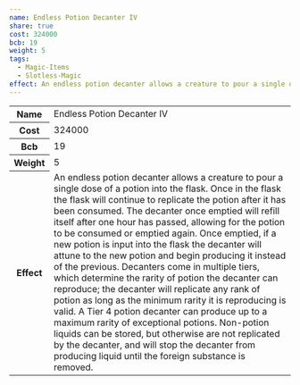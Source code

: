 ```yaml
---
name: Endless Potion Decanter IV
share: true
cost: 324000
bcb: 19
weight: 5
tags:
  - Magic-Items
  - Slotless-Magic
effect: An endless potion decanter allows a creature to pour a single dose of a potion into the flask. Once in the flask the flask will continue to replicate the potion after it has been consumed. The decanter once emptied will refill itself after one hour has passed, allowing for the potion to be consumed or emptied again. Once emptied, if a new potion is input into the flask the decanter will attune to the new potion and begin producing it instead of the previous.  Decanters come in multiple tiers, which determine the rarity of potion the decanter can reproduce; the decanter will replicate any rank of potion as long as the minimum rarity it is reproducing is valid. A Tier 4 potion decanter can produce up to a maximum rarity of exceptional potions.  Non-potion liquids can be stored, but otherwise are not replicated by the decanter, and will stop the decanter from producing liquid until the foreign substance is removed.
---
```

<p><span dir="ltr" style="overflow-x: auto;"><table><tbody><tr><th dir="ltr">Name</th><td dir="ltr">Endless Potion Decanter IV</td></tr><tr><th dir="ltr">Cost</th><td dir="auto">324000</td></tr><tr><th dir="ltr">Bcb</th><td dir="auto">19</td></tr><tr><th dir="ltr">Weight</th><td dir="auto">5</td></tr><tr><th dir="ltr">Effect</th><td dir="ltr">An endless potion decanter allows a creature to pour a single dose of a potion into the flask. Once in the flask the flask will continue to replicate the potion after it has been consumed. The decanter once emptied will refill itself after one hour has passed, allowing for the potion to be consumed or emptied again. Once emptied, if a new potion is input into the flask the decanter will attune to the new potion and begin producing it instead of the previous.  Decanters come in multiple tiers, which determine the rarity of potion the decanter can reproduce; the decanter will replicate any rank of potion as long as the minimum rarity it is reproducing is valid. A Tier 4 potion decanter can produce up to a maximum rarity of exceptional potions.  Non-potion liquids can be stored, but otherwise are not replicated by the decanter, and will stop the decanter from producing liquid until the foreign substance is removed.</td></tr></tbody></table></span></p>